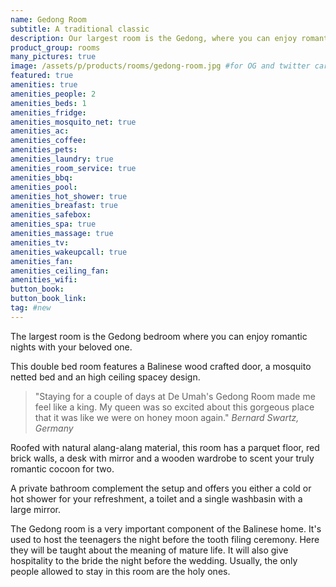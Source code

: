 ```yaml
---
name: Gedong Room
subtitle: A traditional classic
description: Our largest room is the Gedong, where you can enjoy romantic nights with your loved one. It features a Balinese wood crafted door that leads you to a four poster bed and an high ceiling design.
product_group: rooms
many_pictures: true
image: /assets/p/products/rooms/gedong-room.jpg #for OG and twitter cards
featured: true
amenities: true
amenities_people: 2
amenities_beds: 1
amenities_fridge:
amenities_mosquito_net: true
amenities_ac:
amenities_coffee:
amenities_pets:
amenities_laundry: true
amenities_room_service: true
amenities_bbq:
amenities_pool:
amenities_hot_shower: true
amenities_breafast: true
amenities_safebox:
amenities_spa: true
amenities_massage: true
amenities_tv:
amenities_wakeupcall: true
amenities_fan:
amenities_ceiling_fan:
amenities_wifi:
button_book:
button_book_link:
tag: #new
---
```

The largest room is the Gedong bedroom where you can enjoy romantic nights with your beloved one.

This double bed room features a Balinese wood crafted door, a mosquito netted bed and an high ceiling spacey design.

>"Staying for a couple of days at De Umah's Gedong Room made me feel like a king. My queen was so excited about this gorgeous place that it was like we were on honey moon again." _Bernard Swartz, Germany_

Roofed with natural alang-alang material, this room has a parquet floor, red brick walls, a desk with mirror and a wooden wardrobe to scent your truly romantic cocoon for two.

A private bathroom complement the setup and offers you either a cold or hot shower for your refreshment, a toilet and a single washbasin with a large mirror.

The Gedong room is a very important component of the Balinese home. It's used to host the teenagers the night before the tooth filing ceremony. Here they will be taught about the meaning of mature life. It will also give hospitality to the bride the night before the wedding. Usually, the only people allowed to stay in this room are the holy ones.
